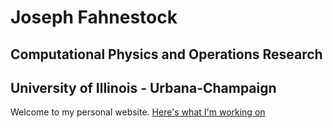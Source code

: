 # Joseph Fahnestock
## Computational Physics and Operations Research
## University of Illinois - Urbana-Champaign

Welcome to my personal website.
[Here's what I'm working on](jfahne.github.io/statistical_physics)
